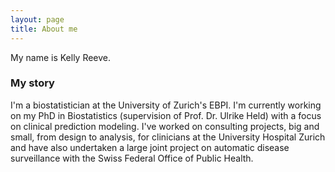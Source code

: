 ```yaml
---
layout: page
title: About me
---
```


My name is Kelly Reeve.

### My story

I'm a biostatistician at the University of Zurich's EBPI. I'm currently working on my PhD in Biostatistics (supervision of Prof. Dr. Ulrike Held) with a focus on clinical prediction modeling. I've worked on consulting projects, big and small, from design to analysis, for clinicians at the University Hospital Zurich and have also undertaken a large joint project on automatic disease surveillance with the Swiss Federal Office of Public Health. 

